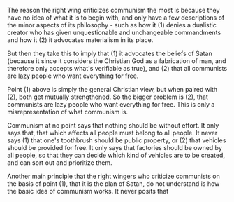 The reason the right wing criticizes communism the most is because they have no idea of what it is to begin with, and only have a few descriptions of the minor aspects of its philosophy - such as how it (1) denies a dualistic creator who has given unquestionable and unchangeable commandments and how it (2) it advocates materialism in its place.

But then they take this to imply that (1) it advocates the beliefs of Satan (because it since it considers the Christian God as a fabrication of man, and therefore only accepts what's verifiable as true), and (2) that all communists are lazy people who want everything for free.

Point (1) above is simply the general Christian view, but when paired with (2), both get mutually strengthened. So the bigger problem is (2), that communists are lazy people who want everything for free. This is only a misrepresentation of what communism is.

Communism at no point says that nothing should be without effort. It only says that, that which affects all people must belong to all people. It never says (1) that one's toothbrush should be public property, or (2) that vehicles should be provided for free. It only says that factories should be owned by all people, so that they can decide which kind of vehicles are to be created, and can sort out and prioritize them.

Another main principle that the right wingers who criticize communists on the basis of point (1), that it is the plan of Satan, do not understand is how the basic idea of communism works. It never posits that